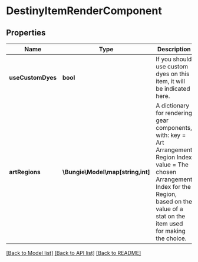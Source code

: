 # DestinyItemRenderComponent

## Properties
Name | Type | Description | Notes
------------ | ------------- | ------------- | -------------
**useCustomDyes** | **bool** | If you should use custom dyes on this item, it will be indicated here. | [optional] 
**artRegions** | **\Bungie\Model\map[string,int]** | A dictionary for rendering gear components, with:  key &#x3D; Art Arrangement Region Index  value &#x3D; The chosen Arrangement Index for the Region, based on the value of a stat on the item used for making the choice. | [optional] 

[[Back to Model list]](../README.md#documentation-for-models) [[Back to API list]](../README.md#documentation-for-api-endpoints) [[Back to README]](../README.md)


